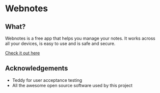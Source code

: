 # Webnotes

## What?

Webnotes is a free app that helps you manage your notes. It works across all your devices, is easy to use and is safe and secure.

[Check it out here](https://webnotes.link)

## Acknowledgements

- Teddy for user acceptance testing
- All the awesome open source software used by this project
